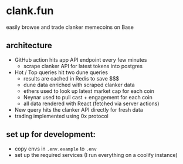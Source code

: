 # clank.fun

easily browse and trade clanker memecoins on Base

## architecture

* GitHub action hits app API endpoint every few minutes
  * scrape clanker API for latest tokens into postgres
* Hot / Top queries hit two dune queries
  * results are cached in Redis to save $$$
  * dune data enriched with scraped clanker data
  * ethers used to look up latest market cap for each coin
  * Neynar used to pull cast + engagement for each coin
  * all data rendered with React (fetched via server actions)
* New query hits the clanker API directly for fresh data
* trading implemented using 0x protocol 

## set up for development:

* copy envs in `.env.example` to `.env`
* set up the required services (I run everything on a coolify instance)
